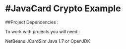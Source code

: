 ﻿#JavaCard Crypto Example
========================

##Project Dependencies :

To work with projects you will need :

NetBeans
JCardSim
Java 1.7 or OpenJDK
